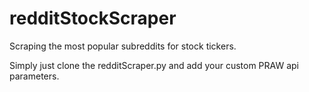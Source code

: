 # redditStockScraper
Scraping the most popular subreddits for stock tickers.

Simply just clone the redditScraper.py and add your custom PRAW api parameters.
